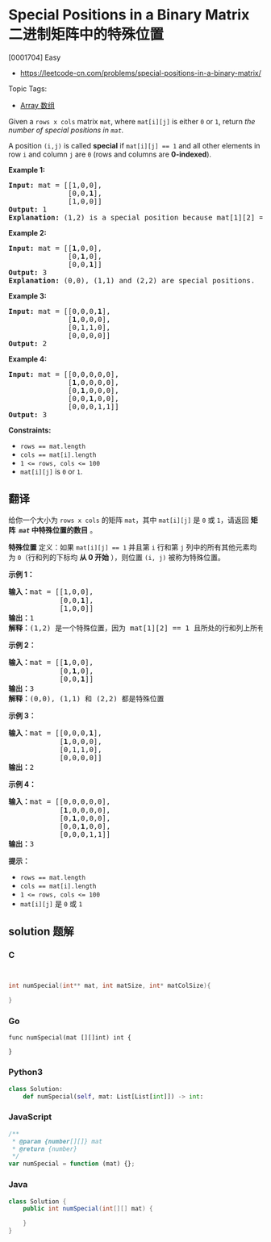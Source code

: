 # Special Positions in a Binary Matrix 二进制矩阵中的特殊位置

[0001704] Easy

- https://leetcode-cn.com/problems/special-positions-in-a-binary-matrix/

Topic Tags:

- [Array 数组](https://leetcode-cn.com/tag/array/)

Given a `rows x cols` matrix `mat`, where `mat[i][j]` is either `0` or `1`, return _the number of special positions in `mat`._

A position `(i,j)` is called **special** if `mat[i][j] == 1` and all other elements in row `i` and column `j` are `0` (rows and columns are **0-indexed**).

**Example 1:**

<pre><strong>Input:</strong> mat = [[1,0,0],
&nbsp;             [0,0,<strong>1</strong>],
&nbsp;             [1,0,0]]
<strong>Output:</strong> 1
<strong>Explanation:</strong> (1,2) is a special position because mat[1][2] == 1 and all other elements in row 1 and column 2 are 0.
</pre>

**Example 2:**

<pre><strong>Input:</strong> mat = [[<strong>1</strong>,0,0],
&nbsp;             [0,<strong>1</strong>,0],
&nbsp;             [0,0,<strong>1</strong>]]
<strong>Output:</strong> 3
<strong>Explanation:</strong> (0,0), (1,1) and (2,2) are special positions. 
</pre>

**Example 3:**

<pre><strong>Input:</strong> mat = [[0,0,0,<strong>1</strong>],
&nbsp;             [<strong>1</strong>,0,0,0],
&nbsp;             [0,1,1,0],
&nbsp;             [0,0,0,0]]
<strong>Output:</strong> 2
</pre>

**Example 4:**

<pre><strong>Input:</strong> mat = [[0,0,0,0,0],
&nbsp;             [<strong>1</strong>,0,0,0,0],
&nbsp;             [0,<strong>1</strong>,0,0,0],
&nbsp;             [0,0,<strong>1</strong>,0,0],
&nbsp;             [0,0,0,1,1]]
<strong>Output:</strong> 3
</pre>

**Constraints:**

- `rows == mat.length`
- `cols == mat[i].length`
- `1 <= rows, cols <= 100`
- `mat[i][j]` is `0` or `1`.

## 翻译

给你一个大小为 `rows x cols` 的矩阵 `mat`，其中 `mat[i][j]` 是 `0` 或 `1`，请返回 **矩阵  *`mat`* 中特殊位置的数目** 。

**特殊位置** 定义：如果 `mat[i][j] == 1` 并且第 `i` 行和第 `j` 列中的所有其他元素均为 `0`（行和列的下标均 **从 0 开始** ），则位置 `(i, j)` 被称为特殊位置。

**示例 1：**

<pre><strong>输入：</strong>mat = [[1,0,0],
&nbsp;           [0,0,<strong>1</strong>],
&nbsp;           [1,0,0]]
<strong>输出：</strong>1
<strong>解释：</strong>(1,2) 是一个特殊位置，因为 mat[1][2] == 1 且所处的行和列上所有其他元素都是 0
</pre>

**示例 2：**

<pre><strong>输入：</strong>mat = [[<strong>1</strong>,0,0],
&nbsp;           [0,<strong>1</strong>,0],
&nbsp;           [0,0,<strong>1</strong>]]
<strong>输出：</strong>3
<strong>解释：</strong>(0,0), (1,1) 和 (2,2) 都是特殊位置
</pre>

**示例 3：**

<pre><strong>输入：</strong>mat = [[0,0,0,<strong>1</strong>],
&nbsp;           [<strong>1</strong>,0,0,0],
&nbsp;           [0,1,1,0],
&nbsp;           [0,0,0,0]]
<strong>输出：</strong>2
</pre>

**示例 4：**

<pre><strong>输入：</strong>mat = [[0,0,0,0,0],
&nbsp;           [<strong>1</strong>,0,0,0,0],
&nbsp;           [0,<strong>1</strong>,0,0,0],
&nbsp;           [0,0,<strong>1</strong>,0,0],
&nbsp;           [0,0,0,1,1]]
<strong>输出：</strong>3
</pre>

**提示：**

- `rows == mat.length`
- `cols == mat[i].length`
- `1 <= rows, cols <= 100`
- `mat[i][j]` 是 `0` 或 `1`

## solution 题解

### C

```c


int numSpecial(int** mat, int matSize, int* matColSize){

}
```

### Go

```golang
func numSpecial(mat [][]int) int {

}
```

### Python3

```python
class Solution:
    def numSpecial(self, mat: List[List[int]]) -> int:
```

### JavaScript

```javascript
/**
 * @param {number[][]} mat
 * @return {number}
 */
var numSpecial = function (mat) {};
```

### Java

```java
class Solution {
    public int numSpecial(int[][] mat) {

    }
}
```
